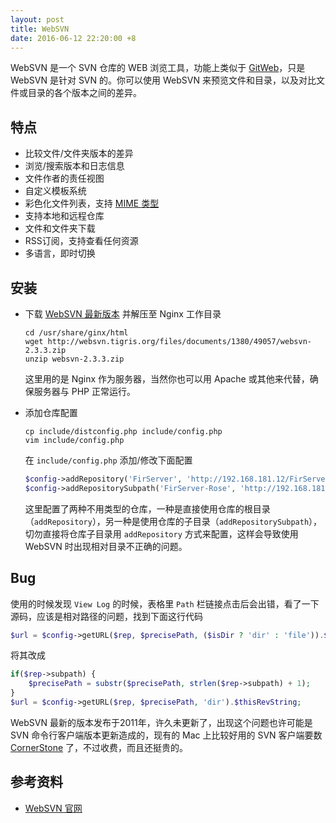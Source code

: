 ```yaml
---
layout: post
title: WebSVN
date: 2016-06-12 22:20:00 +8
---
```


WebSVN 是一个 SVN 仓库的 WEB 浏览工具，功能上类似于 [GitWeb](https://github.com/git/git/tree/master/gitweb)，只是 WebSVN 是针对 SVN 的。你可以使用 WebSVN 来预览文件和目录，以及对比文件或目录的各个版本之间的差异。

<!--excerpt-->


## 特点

* 比较文件/文件夹版本的差异
* 浏览/搜索版本和日志信息
* 文件作者的责任视图
* 自定义模板系统
* 彩色化文件列表，支持 [MIME 类型](https://zh.wikipedia.org/wiki/多用途互聯網郵件擴展)
* 支持本地和远程仓库
* 文件和文件夹下载
* RSS订阅，支持查看任何资源
* 多语言，即时切换


## 安装

* 下载 [WebSVN 最新版本](http://websvn.tigris.org/files/documents/1380/49057/websvn-2.3.3.zip) 并解压至 Nginx 工作目录

  ```shell
  cd /usr/share/ginx/html
  wget http://websvn.tigris.org/files/documents/1380/49057/websvn-2.3.3.zip
  unzip websvn-2.3.3.zip
  ```

  这里用的是 Nginx 作为服务器，当然你也可以用 Apache 或其他来代替，确保服务器与 PHP 正常运行。

* 添加仓库配置

  ```shell
  cp include/distconfig.php include/config.php
  vim include/config.php
  ```

  在 `include/config.php` 添加/修改下面配置

  ```php
  $config->addRepository('FirServer', 'http://192.168.181.12/FirServer', null, 'shenyu', '123456');
  $config->addRepositorySubpath('FirServer-Rose', 'http://192.168.181.12/FirServer', 'branches/branche_rose', null, 'shenyu', '123456');
  ```

  这里配置了两种不用类型的仓库，一种是直接使用仓库的根目录（`addRepository`），另一种是使用仓库的子目录（`addRepositorySubpath`），切勿直接将仓库子目录用 `addRepository` 方式来配置，这样会导致使用 WebSVN 时出现相对目录不正确的问题。

## Bug

使用的时候发现 `View Log` 的时候，表格里 `Path` 栏链接点击后会出错，看了一下源码，应该是相对路径的问题，找到下面这行代码

```php
$url = $config->getURL($rep, $precisePath, ($isDir ? 'dir' : 'file')).$thisRevString;
```

将其改成

```php
if($rep->subpath) {
    $precisePath = substr($precisePath, strlen($rep->subpath) + 1);
}
$url = $config->getURL($rep, $precisePath, 'dir').$thisRevString;
```

WebSVN 最新的版本发布于2011年，许久未更新了，出现这个问题也许可能是 SVN 命令行客户端版本更新造成的，现有的 Mac 上比较好用的 SVN 客户端要数 [CornerStone](http://www.zennaware.com) 了，不过收费，而且还挺贵的。


## 参考资料

* [WebSVN 官网](http://www.websvn.info)
